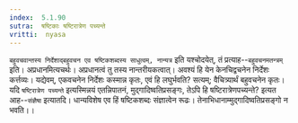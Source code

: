 ```yaml
---
index:  5.1.90
sutra:  षष्टिकाः षष्टिरात्रेण पच्यन्ते
vritti:  nyasa
---
```


`बहुवचवान्तस्य निर्देशाद्बहुवचन एव षष्टिकशब्दस्य साधुत्वम्, नान्यत्र` इति यश्चोदयेत्, तं प्रत्याह--`बहुवचनमतन्त्रम्` इति। अप्रधानमित्यचर्थः। अप्रधानत्वं तु तस्य नान्तरीयकत्वात्। अवश्यं हि येन केनचिद्वचनेन निर्देशः कर्त्तव्यः। यद्येवम्, एकवचनेन निर्देशः कस्मान्न कृतः, एवं हि लघुर्भवति? सत्यम्; वैचित्र्यार्थं बहुवचनेन कृतः। यदि `षष्टिरात्रेण पच्यन्ते` इत्यस्मिन्नयं एतन्निपातनं, मुद्गादिष्वतिप्रसङ्गः, तेऽपि हि षष्टिरात्रेणपच्यन्ते? इत्यत आह--`संज्ञैषा` इत्यातदि। धान्यविशेष एव हिं षष्टिकशब्दः संज्ञात्वेन रूढः। तेनाभिधानाम्मुद्गादिष्वतिप्रसङ्गो न भवति।।

